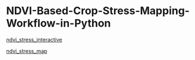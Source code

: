 # NDVI-Based-Crop-Stress-Mapping-Workflow-in-Python

[ndvi_stress_interactive](ndvi_stress_interactive.html)

[ndvi_stress_map](https://github.com/user-attachments/assets/93ffe65c-d038-49a9-80f1-5f4797714d71)
